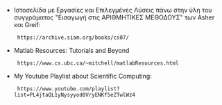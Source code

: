 - Ιστοσελίδα με Εργασίες και Επιλεγμένες Λύσεις πάνω στην ύλη του συγγράματος "Εισαγωγή στις ΑΡΙΘΜΗΤΙΚΕΣ ΜΕΘΟΔΟΥΣ" των Asher και Greif:

       https://archive.siam.org/books/cs07/
  

- Matlab Resources: Tutorials and Beyond

       https://www.cs.ubc.ca/~mitchell/matlabResources.html

- My Youtube Playlist about Scientific Computing:

       https://www.youtube.com/playlist?list=PL4jtaQL1yNysyyod0VryENKf5eZTwlWz4
